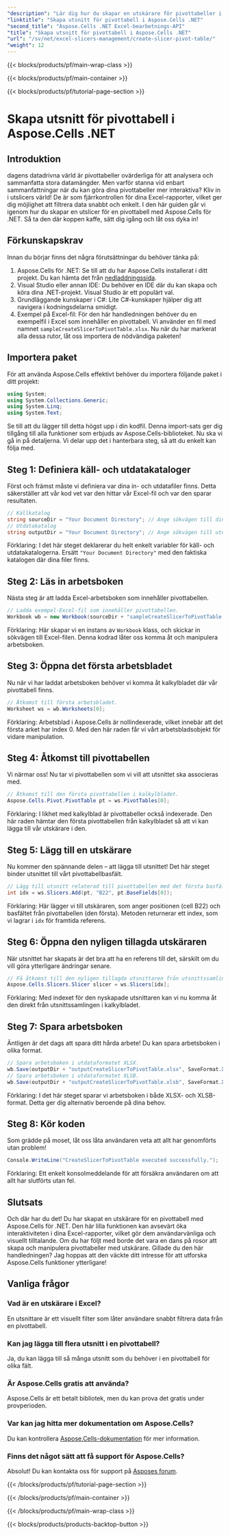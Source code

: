 ```yaml
---
"description": "Lär dig hur du skapar en utskärare för pivottabeller i Aspose.Cells .NET med vår steg-för-steg-guide. Förbättra dina Excel-rapporter."
"linktitle": "Skapa utsnitt för pivottabell i Aspose.Cells .NET"
"second_title": "Aspose.Cells .NET Excel-bearbetnings-API"
"title": "Skapa utsnitt för pivottabell i Aspose.Cells .NET"
"url": "/sv/net/excel-slicers-management/create-slicer-pivot-table/"
"weight": 12
---
```


{{< blocks/products/pf/main-wrap-class >}}

{{< blocks/products/pf/main-container >}}

{{< blocks/products/pf/tutorial-page-section >}}

# Skapa utsnitt för pivottabell i Aspose.Cells .NET

## Introduktion
dagens datadrivna värld är pivottabeller ovärderliga för att analysera och sammanfatta stora datamängder. Men varför stanna vid enbart sammanfattningar när du kan göra dina pivottabeller mer interaktiva? Kliv in i utslicers värld! De är som fjärrkontrollen för dina Excel-rapporter, vilket ger dig möjlighet att filtrera data snabbt och enkelt. I den här guiden går vi igenom hur du skapar en utslicer för en pivottabell med Aspose.Cells för .NET. Så ta den där koppen kaffe, sätt dig igång och låt oss dyka in!
## Förkunskapskrav
Innan du börjar finns det några förutsättningar du behöver tänka på:
1. Aspose.Cells för .NET: Se till att du har Aspose.Cells installerat i ditt projekt. Du kan hämta det från [nedladdningssida](https://releases.aspose.com/cells/net/).
2. Visual Studio eller annan IDE: Du behöver en IDE där du kan skapa och köra dina .NET-projekt. Visual Studio är ett populärt val.
3. Grundläggande kunskaper i C#: Lite C#-kunskaper hjälper dig att navigera i kodningsdelarna smidigt.
4. Exempel på Excel-fil: För den här handledningen behöver du en exempelfil i Excel som innehåller en pivottabell. Vi använder en fil med namnet `sampleCreateSlicerToPivotTable.xlsx`.
Nu när du har markerat alla dessa rutor, låt oss importera de nödvändiga paketen!
## Importera paket
För att använda Aspose.Cells effektivt behöver du importera följande paket i ditt projekt:
```csharp
using System;
using System.Collections.Generic;
using System.Linq;
using System.Text;
```
Se till att du lägger till detta högst upp i din kodfil. Denna import-sats ger dig tillgång till alla funktioner som erbjuds av Aspose.Cells-biblioteket.
Nu ska vi gå in på detaljerna. Vi delar upp det i hanterbara steg, så att du enkelt kan följa med. 
## Steg 1: Definiera käll- och utdatakataloger
Först och främst måste vi definiera var dina in- och utdatafiler finns. Detta säkerställer att vår kod vet var den hittar vår Excel-fil och var den sparar resultaten.
```csharp
// Källkatalog
string sourceDir = "Your Document Directory"; // Ange sökvägen till din källkatalog
// Utdatakatalog
string outputDir = "Your Document Directory"; // Ange sökvägen till utdatakatalogen
```
Förklaring: I det här steget deklarerar du helt enkelt variabler för käll- och utdatakatalogerna. Ersätt `"Your Document Directory"` med den faktiska katalogen där dina filer finns.
## Steg 2: Läs in arbetsboken
Nästa steg är att ladda Excel-arbetsboken som innehåller pivottabellen. 
```csharp
// Ladda exempel-Excel-fil som innehåller pivottabellen.
Workbook wb = new Workbook(sourceDir + "sampleCreateSlicerToPivotTable.xlsx");
```
Förklaring: Här skapar vi en instans av `Workbook` klass, och skickar in sökvägen till Excel-filen. Denna kodrad låter oss komma åt och manipulera arbetsboken.
## Steg 3: Öppna det första arbetsbladet
Nu när vi har laddat arbetsboken behöver vi komma åt kalkylbladet där vår pivottabell finns.
```csharp
// Åtkomst till första arbetsbladet.
Worksheet ws = wb.Worksheets[0];
```
Förklaring: Arbetsblad i Aspose.Cells är nollindexerade, vilket innebär att det första arket har index 0. Med den här raden får vi vårt arbetsbladsobjekt för vidare manipulation.
## Steg 4: Åtkomst till pivottabellen
Vi närmar oss! Nu tar vi pivottabellen som vi vill att utsnittet ska associeras med.
```csharp
// Åtkomst till den första pivottabellen i kalkylbladet.
Aspose.Cells.Pivot.PivotTable pt = ws.PivotTables[0];
```
Förklaring: I likhet med kalkylblad är pivottabeller också indexerade. Den här raden hämtar den första pivottabellen från kalkylbladet så att vi kan lägga till vår utskärare i den.
## Steg 5: Lägg till en utskärare
Nu kommer den spännande delen – att lägga till utsnittet! Det här steget binder utsnittet till vårt pivottabellbasfält.
```csharp
// Lägg till utsnitt relaterad till pivottabellen med det första basfältet i cell B22.
int idx = ws.Slicers.Add(pt, "B22", pt.BaseFields[0]);
```
Förklaring: Här lägger vi till utskäraren, som anger positionen (cell B22) och basfältet från pivottabellen (den första). Metoden returnerar ett index, som vi lagrar i `idx` för framtida referens.
## Steg 6: Öppna den nyligen tillagda utskäraren
När utsnittet har skapats är det bra att ha en referens till det, särskilt om du vill göra ytterligare ändringar senare.
```csharp
// Få åtkomst till den nyligen tillagda utsnittaren från utsnittssamlingen.
Aspose.Cells.Slicers.Slicer slicer = ws.Slicers[idx];
```
Förklaring: Med indexet för den nyskapade utsnittaren kan vi nu komma åt den direkt från utsnittssamlingen i kalkylbladet.
## Steg 7: Spara arbetsboken
Äntligen är det dags att spara ditt hårda arbete! Du kan spara arbetsboken i olika format.
```csharp
// Spara arbetsboken i utdataformatet XLSX.
wb.Save(outputDir + "outputCreateSlicerToPivotTable.xlsx", SaveFormat.Xlsx);
// Spara arbetsboken i utdataformatet XLSB.
wb.Save(outputDir + "outputCreateSlicerToPivotTable.xlsb", SaveFormat.Xlsb);
```
Förklaring: I det här steget sparar vi arbetsboken i både XLSX- och XLSB-format. Detta ger dig alternativ beroende på dina behov.
## Steg 8: Kör koden
Som grädde på moset, låt oss låta användaren veta att allt har genomförts utan problem!
```csharp
Console.WriteLine("CreateSlicerToPivotTable executed successfully.");
```
Förklaring: Ett enkelt konsolmeddelande för att försäkra användaren om att allt har slutförts utan fel.
## Slutsats
Och där har du det! Du har skapat en utskärare för en pivottabell med Aspose.Cells för .NET. Den här lilla funktionen kan avsevärt öka interaktiviteten i dina Excel-rapporter, vilket gör dem användarvänliga och visuellt tilltalande.
Om du har följt med borde det vara en dans på rosor att skapa och manipulera pivottabeller med utskärare. Gillade du den här handledningen? Jag hoppas att den väckte ditt intresse för att utforska Aspose.Cells funktioner ytterligare!
## Vanliga frågor
### Vad är en utskärare i Excel?
En utsnittare är ett visuellt filter som låter användare snabbt filtrera data från en pivottabell.
### Kan jag lägga till flera utsnitt i en pivottabell?
Ja, du kan lägga till så många utsnitt som du behöver i en pivottabell för olika fält.
### Är Aspose.Cells gratis att använda?
Aspose.Cells är ett betalt bibliotek, men du kan prova det gratis under provperioden.
### Var kan jag hitta mer dokumentation om Aspose.Cells?
Du kan kontrollera [Aspose.Cells-dokumentation](https://reference.aspose.com/cells/net/) för mer information.
### Finns det något sätt att få support för Aspose.Cells?
Absolut! Du kan kontakta oss för support på [Asposes forum](https://forum.aspose.com/c/cells/9).

{{< /blocks/products/pf/tutorial-page-section >}}

{{< /blocks/products/pf/main-container >}}

{{< /blocks/products/pf/main-wrap-class >}}

{{< blocks/products/products-backtop-button >}}